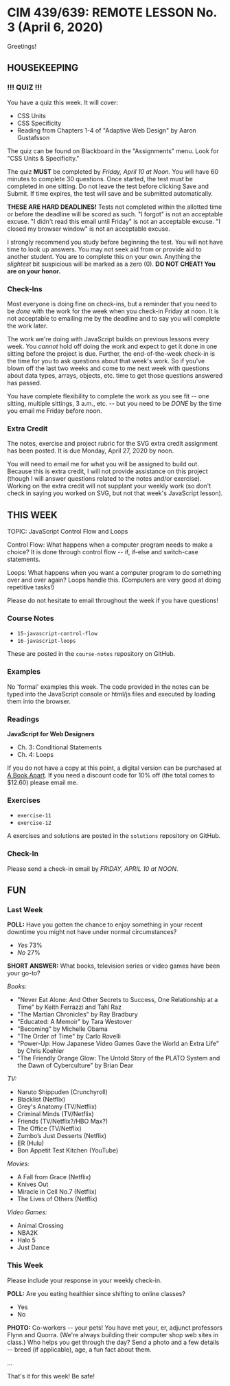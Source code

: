 # CIM 439/639: REMOTE LESSON No. 3 (April 6, 2020)

Greetings!

## HOUSEKEEPING

### !!! QUIZ !!!

You have a quiz this week. It will cover:

- CSS Units
- CSS Specificity
- Reading from Chapters 1-4 of "Adaptive Web Design" by Aaron Gustafsson

The quiz can be found on Blackboard in the "Assignments" menu. Look for "CSS Units & Specificity."

The quiz **MUST** be completed by *Friday, April 10 at Noon.*  You will have 60 minutes to complete 30 questions. Once started, the test must be completed in one sitting. Do not leave the test before clicking Save and Submit. If time expires, the t﻿est will save and be submitted automatically.

**THESE ARE HARD DEADLINES!** Tests not completed within the allotted time or before the deadline will be scored as such. "I forgot" is not an acceptable excuse. "I didn't read this email until Friday" is not an acceptable excuse. "I closed my browser window" is not an acceptable excuse.

I strongly recommend you study before beginning the test. You will not have time to look up answers. You may not seek aid from or provide aid to another student. You are to complete this on your own. Anything the *slightest* bit suspicious will be marked as a zero (0). **DO NOT CHEAT! You are on your honor.**

### Check-Ins

Most everyone is doing fine on check-ins, but a reminder that you need to be *done* with the work for the week when you check-in Friday at noon. It is not acceptable to emailing me by the deadline and to say you will complete the work later.

The work we're doing with JavaScript builds on previous lessons every week. You *cannot* hold off doing the work and expect to get it done in one sitting before the project is due. Further, the end-of-the-week check-in is the time for you to ask questions about that week's work. So if you've blown off the last two weeks and come to me next week with questions about data types, arrays, objects, etc. time to get those questions answered has passed.

You have complete flexibility to complete the work as you see fit -- one sitting, multiple sittings, 3 a.m., etc. -- but you need to be *DONE* by the time you email me Friday before noon.

### Extra Credit

The notes, exercise and project rubric for the SVG extra credit assignment has been posted. It is due Monday, April 27, 2020 by noon.

You will need to email me for what you will be assigned to build out. Because this is extra credit, I will not provide assistance on this project (though I will answer questions related to the notes and/or exercise). Working on the extra credit will not supplant your weekly work (so don't check in saying you worked on SVG, but not that week's JavaScript lesson).


## THIS WEEK

TOPIC: JavaScript Control Flow and Loops

Control Flow: What happens when a computer program needs to make a choice? It is done through control flow -- if, if-else and switch-case statements.

Loops: What happens when you want a computer program to do something over and over again? Loops handle this. (Computers are very good at doing repetitive tasks!)

Please do not hesitate to email throughout the week if you have questions!

### Course Notes

- `15-javascript-control-flow`
- `16-javascript-loops`

These are posted in the `course-notes` repository on GitHub.

### Examples

No 'formal' examples this week. The code provided in the notes can be typed into the JavaScript console or html/js files and executed by loading them into the browser.

### Readings

**JavaScript for Web Designers**
- Ch. 3: Conditional Statements
- Ch. 4: Loops

If you do not have a copy at this point, a digital version can be purchased at [A Book Apart](https://abookapart.com/products/javascript-for-web-designers). If you need a discount code for 10% off (the total comes to $12.60) please email me.

### Exercises

- `exercise-11`
- `exercise-12`

A exercises and solutions are posted in the `solutions` repository on GitHub.

### Check-In

Please send a check-in email by *FRIDAY, APRIL 10 at NOON*.


## FUN

### Last Week

**POLL:** Have you gotten the chance to enjoy something in your recent downtime you might not have under normal circumstances?
- *Yes* 73%
- *No* 27%


**SHORT ANSWER:** What books, television series or video games have been your go-to?

*Books:*
- "Never Eat Alone: And Other Secrets to Success, One Relationship at a Time" by Keith Ferrazzi and Tahl Raz
- "The Martian Chronicles" by Ray Bradbury
- "Educated: A Memoir" by Tara Westover
- "Becoming" by Michelle Obama
- "The Order of Time" by Carlo Rovelli
- "Power-Up: How Japanese Video Games Gave the World an Extra Life" by Chris Koehler
- "The Friendly Orange Glow: The Untold Story of the PLATO System and the Dawn of Cyberculture" by Brian Dear

*TV:*
- Naruto Shippuden (Crunchyroll)
- Blacklist (Netflix)
- Grey's Anatomy (TV/Netflix)
- Criminal Minds (TV/Netflix)
- Friends (TV/Netflix?/HBO Max?)
- The Office (TV/Netflix)
- Zumbo’s Just Desserts (Netflix)
- ER (Hulu)
- Bon Appetit Test Kitchen (YouTube)

*Movies:*
- A Fall from Grace (Netflix)
- Knives Out
- Miracle in Cell No.7 (Netflix)
- The Lives of Others (Netflix)

*Video Games:*
- Animal Crossing
- NBA2K
- Halo 5
- Just Dance



### This Week

Please include your response in your weekly check-in.

**POLL:** Are you eating healthier since shifting to online classes?
- Yes
- No


**PHOTO:** Co-workers -- your pets! You have met your, er, adjunct professors Flynn and Quorra. (We're always building their computer shop web sites in class.) Who helps you get through the day? Send a photo and a few details -- breed (if applicable), age, a fun fact about them.


...

That's it for this week! Be safe!
